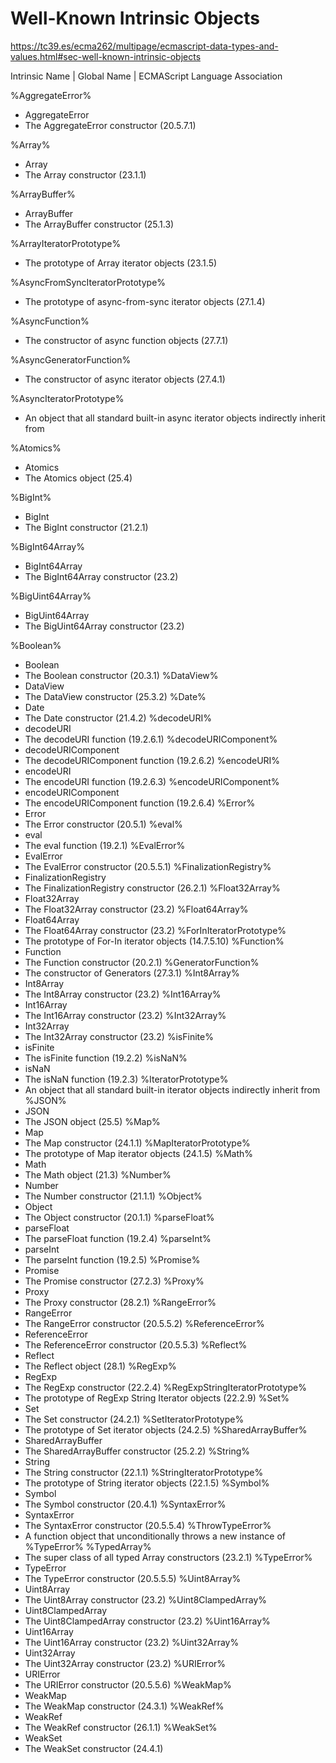 # Well-Known Intrinsic Objects

https://tc39.es/ecma262/multipage/ecmascript-data-types-and-values.html#sec-well-known-intrinsic-objects



Intrinsic Name | Global Name | ECMAScript Language Association

%AggregateError%
- AggregateError
- The AggregateError constructor (20.5.7.1)

%Array%
- Array
- The Array constructor (23.1.1)

%ArrayBuffer%
- ArrayBuffer
- The ArrayBuffer constructor (25.1.3)

%ArrayIteratorPrototype%
- The prototype of Array iterator objects (23.1.5)

%AsyncFromSyncIteratorPrototype%
- The prototype of async-from-sync iterator objects (27.1.4)

%AsyncFunction%
- The constructor of async function objects (27.7.1)

%AsyncGeneratorFunction%
- The constructor of async iterator objects (27.4.1)

%AsyncIteratorPrototype%
- An object that all standard built-in async iterator objects indirectly inherit from

%Atomics%
- Atomics
- The Atomics object (25.4)

%BigInt%
- BigInt
- The BigInt constructor (21.2.1)

%BigInt64Array%
- BigInt64Array
- The BigInt64Array constructor (23.2)

%BigUint64Array%
- BigUint64Array
- The BigUint64Array constructor (23.2)

%Boolean%
- Boolean
- The Boolean constructor (20.3.1)
%DataView%
- DataView
- The DataView constructor (25.3.2)
%Date%
- Date
- The Date constructor (21.4.2)
%decodeURI%
- decodeURI
- The decodeURI function (19.2.6.1)
%decodeURIComponent%
- decodeURIComponent
- The decodeURIComponent function (19.2.6.2)
%encodeURI%
- encodeURI
- The encodeURI function (19.2.6.3)
%encodeURIComponent%
- encodeURIComponent
- The encodeURIComponent function (19.2.6.4)
%Error%
- Error
- The Error constructor (20.5.1)
%eval%
- eval
- The eval function (19.2.1)
%EvalError%
- EvalError
- The EvalError constructor (20.5.5.1)
%FinalizationRegistry%
- FinalizationRegistry
- The FinalizationRegistry constructor (26.2.1)
%Float32Array%
- Float32Array
- The Float32Array constructor (23.2)
%Float64Array%
- Float64Array
- The Float64Array constructor (23.2)
%ForInIteratorPrototype%
- The prototype of For-In iterator objects (14.7.5.10)
%Function%
- Function
- The Function constructor (20.2.1)
%GeneratorFunction%
- The constructor of Generators (27.3.1)
%Int8Array%
- Int8Array
- The Int8Array constructor (23.2)
%Int16Array%
- Int16Array
- The Int16Array constructor (23.2)
%Int32Array%
- Int32Array
- The Int32Array constructor (23.2)
%isFinite%
- isFinite
- The isFinite function (19.2.2)
%isNaN%
- isNaN
- The isNaN function (19.2.3)
%IteratorPrototype%
- An object that all standard built-in iterator objects indirectly inherit from
%JSON%
- JSON
- The JSON object (25.5)
%Map%
- Map
- The Map constructor (24.1.1)
%MapIteratorPrototype%
- The prototype of Map iterator objects (24.1.5)
%Math%
- Math
- The Math object (21.3)
%Number%
- Number
- The Number constructor (21.1.1)
%Object%
- Object
- The Object constructor (20.1.1)
%parseFloat%
- parseFloat
- The parseFloat function (19.2.4)
%parseInt%
- parseInt
- The parseInt function (19.2.5)
%Promise%
- Promise
- The Promise constructor (27.2.3)
%Proxy%
- Proxy
- The Proxy constructor (28.2.1)
%RangeError%
- RangeError
- The RangeError constructor (20.5.5.2)
%ReferenceError%
- ReferenceError
- The ReferenceError constructor (20.5.5.3)
%Reflect%
- Reflect
- The Reflect object (28.1)
%RegExp%
- RegExp
- The RegExp constructor (22.2.4)
%RegExpStringIteratorPrototype%
- The prototype of RegExp String Iterator objects (22.2.9)
%Set%
- Set
- The Set constructor (24.2.1)
%SetIteratorPrototype%
- The prototype of Set iterator objects (24.2.5)
%SharedArrayBuffer%
- SharedArrayBuffer
- The SharedArrayBuffer constructor (25.2.2)
%String%
- String
- The String constructor (22.1.1)
%StringIteratorPrototype%
- The prototype of String iterator objects (22.1.5)
%Symbol%
- Symbol
- The Symbol constructor (20.4.1)
%SyntaxError%
- SyntaxError
- The SyntaxError constructor (20.5.5.4)
%ThrowTypeError%
- A function object that unconditionally throws a new instance of %TypeError%
%TypedArray%
- The super class of all typed Array constructors (23.2.1)
%TypeError%
- TypeError
- The TypeError constructor (20.5.5.5)
%Uint8Array%
- Uint8Array
- The Uint8Array constructor (23.2)
%Uint8ClampedArray%
- Uint8ClampedArray
- The Uint8ClampedArray constructor (23.2)
%Uint16Array%
- Uint16Array
- The Uint16Array constructor (23.2)
%Uint32Array%
- Uint32Array
- The Uint32Array constructor (23.2)
%URIError%
- URIError
- The URIError constructor (20.5.5.6)
%WeakMap%
- WeakMap
- The WeakMap constructor (24.3.1)
%WeakRef%
- WeakRef
- The WeakRef constructor (26.1.1)
%WeakSet%
- WeakSet
- The WeakSet constructor (24.4.1)

